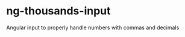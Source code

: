 ng-thousands-input
==================

Angular input to properly handle numbers with commas and decimals
